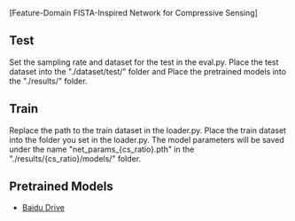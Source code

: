 [Feature-Domain FISTA-Inspired Network for Compressive Sensing]
## Test
Set the sampling rate and dataset for the test in the eval.py.
Place the test dataset into the "./dataset/test/" folder and Place the pretrained models into the "./results/" folder.
## Train
Replace the path to the train dataset in the loader.py.
Place the train dataset into the folder you set in the loader.py.
The model parameters will be saved under the name "net_params_{cs_ratio}.pth" in the "./results/{cs_ratio}/models/" folder.

## Pretrained Models
- [Baidu Drive]((https://pan.baidu.com/s/1n6xr2XTvKY-gy65kB6HIzQ)pwd=0929)


